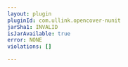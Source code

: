 ```yaml
---
layout: plugin
pluginId: com.ullink.opencover-nunit
jarSha1: INVALID
isJarAvailable: true
error: NONE
violations: []

---
```

